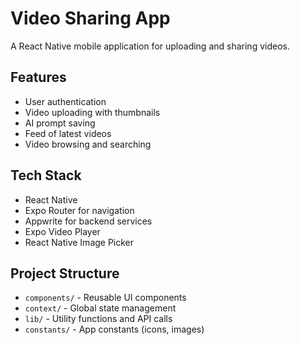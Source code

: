 # Video Sharing App

A React Native mobile application for uploading and sharing videos.

## Features

- User authentication
- Video uploading with thumbnails
- AI prompt saving
- Feed of latest videos
- Video browsing and searching

## Tech Stack

- React Native
- Expo Router for navigation
- Appwrite for backend services
- Expo Video Player
- React Native Image Picker

## Project Structure

- `components/` - Reusable UI components
- `context/` - Global state management
- `lib/` - Utility functions and API calls
- `constants/` - App constants (icons, images)
